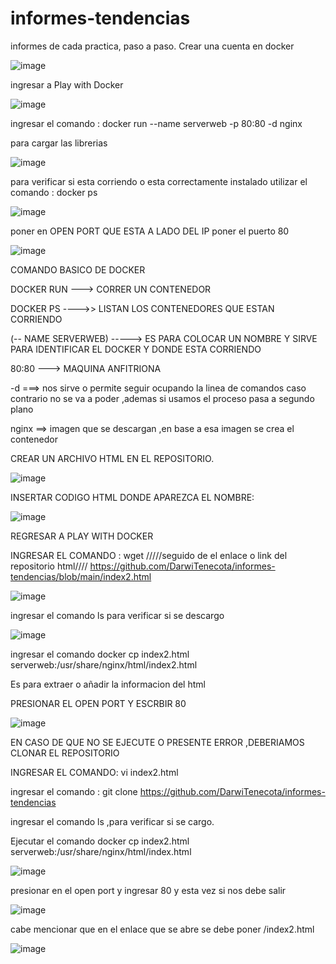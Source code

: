 # informes-tendencias
informes de cada practica, paso a paso. 
Crear una cuenta en docker 

![image](https://user-images.githubusercontent.com/91229151/197310415-2ab98a07-b247-4c9b-8780-e4b8534749ee.png)

ingresar a Play with Docker

![image](https://user-images.githubusercontent.com/91229151/197310460-83d27819-c5a2-4b4d-8614-531e2bf67b34.png)

ingresar el comando : docker run --name serverweb -p 80:80 -d nginx

para cargar las librerias 

![image](https://user-images.githubusercontent.com/91229151/197310606-a8f9d055-3591-4fc2-8299-a6cf1a8ef53d.png)

para verificar si esta corriendo o esta correctamente instalado utilizar el comando : docker ps

![image](https://user-images.githubusercontent.com/91229151/197310636-16733ae2-fcb2-43ab-b8a6-e3a97ca40136.png)

poner en OPEN PORT QUE ESTA A LADO DEL IP poner el puerto 80

![image](https://user-images.githubusercontent.com/91229151/197310755-71b9cdbe-30ec-4f44-aff0-c5072f19305b.png)

COMANDO BASICO DE DOCKER 

DOCKER RUN ---> CORRER UN CONTENEDOR

DOCKER PS ---->> LISTAN LOS CONTENEDORES QUE ESTAN CORRIENDO 

(-- NAME SERVERWEB) -----> ES PARA COLOCAR UN NOMBRE Y SIRVE PARA IDENTIFICAR EL DOCKER Y DONDE ESTA CORRIENDO

80:80 ---> MAQUINA ANFITRIONA 


-d ===> nos sirve o permite seguir ocupando la linea de comandos caso contrario no se va a poder ,ademas si usamos el proceso pasa a segundo plano 

nginx ==> imagen que se descargan ,en base a esa imagen se crea el contenedor

CREAR UN ARCHIVO HTML EN EL REPOSITORIO.

![image](https://user-images.githubusercontent.com/91229151/197312315-546f42d9-d79f-4d91-a465-ee3763f4d008.png)

INSERTAR CODIGO HTML DONDE APAREZCA EL NOMBRE:

![image](https://user-images.githubusercontent.com/91229151/197314401-669e3fdd-be47-4c91-b25d-db9d760c9669.png)

REGRESAR A PLAY WITH DOCKER

INGRESAR EL COMANDO : wget /////seguido de el enlace o link del repositorio html//// https://github.com/DarwiTenecota/informes-tendencias/blob/main/index2.html

![image](https://user-images.githubusercontent.com/91229151/197314650-0ab0e490-1db7-4918-8c93-af29c0cb5a0a.png)

ingresar el comando ls para verificar si se descargo 

![image](https://user-images.githubusercontent.com/91229151/197315433-b3dad339-320e-46d7-99f5-4291ed229e48.png)

ingresar el comando docker cp index2.html serverweb:/usr/share/nginx/html/index2.html

Es para extraer o añadir la informacion del html 

PRESIONAR EL OPEN PORT  Y ESCRBIR 80 

![image](https://user-images.githubusercontent.com/91229151/197315629-a4d369b1-e2d1-4d87-93e4-2f25940206b9.png)

EN CASO DE QUE NO SE EJECUTE O PRESENTE ERROR ,DEBERIAMOS CLONAR EL REPOSITORIO 

INGRESAR EL COMANDO: vi index2.html

ingresar el comando : git clone https://github.com/DarwiTenecota/informes-tendencias 

ingresar el comando ls ,para verificar si se cargo.

Ejecutar el comando docker cp index2.html serverweb:/usr/share/nginx/html/index.html

![image](https://user-images.githubusercontent.com/91229151/197315725-2a876ad2-3be3-4d8a-bab9-2c62b2110459.png)

presionar en el open port y ingresar 80 y esta vez si nos debe salir 


![image](https://user-images.githubusercontent.com/91229151/197315745-9b5429bd-b014-44e7-a584-34c7ac7ec453.png)

cabe mencionar que en el enlace que se abre se debe poner /index2.html


![image](https://user-images.githubusercontent.com/91229151/197315772-b2e7df23-6228-4cd8-b16a-cf6e540cb1d0.png)









